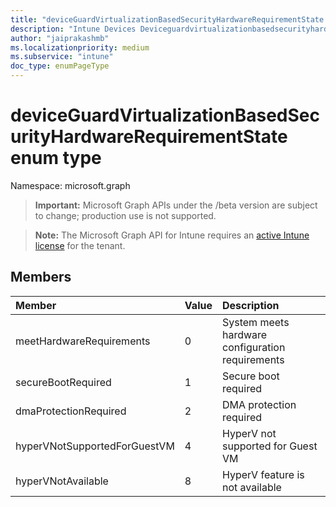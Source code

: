 ```yaml
---
title: "deviceGuardVirtualizationBasedSecurityHardwareRequirementState enum type"
description: "Intune Devices Deviceguardvirtualizationbasedsecurityhardwarerequirementstate Resources ."
author: "jaiprakashmb"
ms.localizationpriority: medium
ms.subservice: "intune"
doc_type: enumPageType
---
```


# deviceGuardVirtualizationBasedSecurityHardwareRequirementState enum type

Namespace: microsoft.graph
> **Important:** Microsoft Graph APIs under the /beta version are subject to change; production use is not supported.

> **Note:** The Microsoft Graph API for Intune requires an [active Intune license](https://go.microsoft.com/fwlink/?linkid=839381) for the tenant.




## Members
|Member|Value|Description|
|:---|:---|:---|
|meetHardwareRequirements|0|System meets hardware configuration requirements|
|secureBootRequired|1|Secure boot required|
|dmaProtectionRequired|2|DMA protection required|
|hyperVNotSupportedForGuestVM|4|HyperV not supported for Guest VM|
|hyperVNotAvailable|8|HyperV feature is not available|
